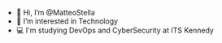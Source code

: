 - 👋 Hi, I’m @MatteoStella
- 👀 I’m interested in Technology
- 💻 I'm studying DevOps and CyberSecurity at ITS Kennedy

